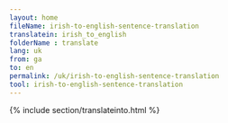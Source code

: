 ```yaml
---
layout: home
fileName: irish-to-english-sentence-translation
translatein: irish_to_english
folderName : translate
lang: uk
from: ga
to: en
permalink: /uk/irish-to-english-sentence-translation
tool: irish-to-english-sentence-translation
---
```

{% include section/translateinto.html %}